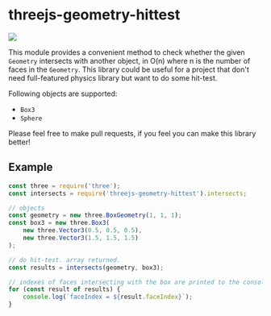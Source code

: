 
threejs-geometry-hittest
========================

![](https://img.shields.io/badge/maintenance-passively--maintained-yellowgreen.svg)

This module provides a convenient method to check whether the given `Geometry` intersects
with another object, in O(n) where n is the number of faces in the `Geometry`. This
library could be useful for a project that don't need full-featured physics library but
want to do some hit-test.

Following objects are supported:

 * `Box3`
 * `Sphere`

Please feel free to make pull requests, if you feel you can make this library better!

Example
-------

```js
const three = require('three');
const intersects = require('threejs-geometry-hittest').intersects;

// objects
const geometry = new three.BoxGeometry(1, 1, 1);
const box3 = new three.Box3(
	new three.Vector3(0.5, 0.5, 0.5),
	new three.Vector3(1.5, 1.5, 1.5)
);

// do hit-test. array returned.
const results = intersects(geometry, box3);

// indexes of faces intersecting with the box are printed to the console
for (const result of results) {
	console.log(`faceIndex = ${result.faceIndex}`);
}
```

